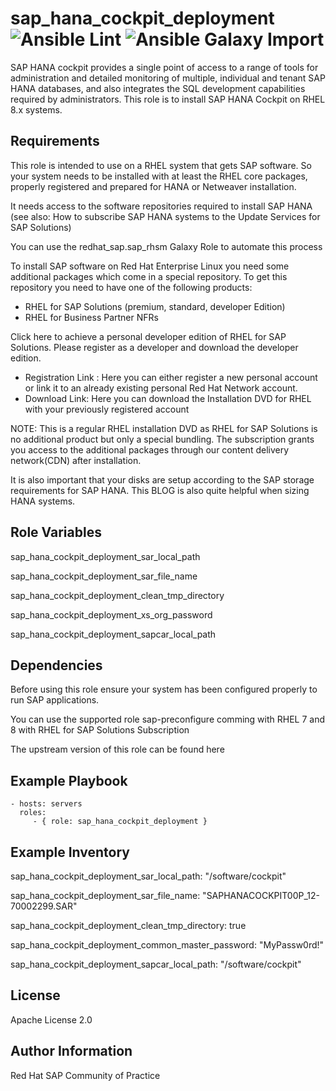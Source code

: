 # sap_hana_cockpit_deployment ![Ansible Lint](https://github.com/redhat-sap/sap_hana_cockpit_deployment/workflows/Ansible%20Lint/badge.svg?branch=main) ![Ansible Galaxy Import](https://github.com/redhat-sap/sap_hana_cockpit_deployment/workflows/Ansible%20Galaxy%20Import/badge.svg?branch=main)

SAP HANA cockpit provides a single point of access to a range of tools for administration and detailed monitoring of multiple, individual and tenant SAP HANA databases, and also integrates the SQL development capabilities required by administrators. This role is to install SAP HANA Cockpit on RHEL 8.x systems. 

Requirements
------------

This role is intended to use on a RHEL system that gets SAP software. So your system needs to be installed with at least the RHEL core packages, properly registered and prepared for HANA or Netweaver installation.

It needs access to the software repositories required to install SAP HANA (see also: How to subscribe SAP HANA systems to the Update Services for SAP Solutions)

You can use the redhat_sap.sap_rhsm Galaxy Role to automate this process

To install SAP software on Red Hat Enterprise Linux you need some additional packages which come in a special repository. To get this repository you need to have one of the following products:

* RHEL for SAP Solutions (premium, standard, developer Edition)
* RHEL for Business Partner NFRs

Click here to achieve a personal developer edition of RHEL for SAP Solutions. Please register as a developer and download the developer edition.

* Registration Link : Here you can either register a new personal account or link it to an already existing personal Red Hat Network account.
* Download Link: Here you can download the Installation DVD for RHEL with your previously registered account

NOTE: This is a regular RHEL installation DVD as RHEL for SAP Solutions is no additional product but only a special bundling. The subscription grants you access to the additional packages through our content delivery network(CDN) after installation.

It is also important that your disks are setup according to the SAP storage requirements for SAP HANA. This BLOG is also quite helpful when sizing HANA systems.

Role Variables
--------------

sap_hana_cockpit_deployment_sar_local_path

sap_hana_cockpit_deployment_sar_file_name

sap_hana_cockpit_deployment_clean_tmp_directory

sap_hana_cockpit_deployment_xs_org_password

sap_hana_cockpit_deployment_sapcar_local_path


Dependencies
------------

Before using this role ensure your system has been configured properly to run SAP applications.

You can use the supported role sap-preconfigure comming with RHEL 7 and 8 with RHEL for SAP Solutions Subscription

The upstream version of this role can be found here

Example Playbook
----------------

    - hosts: servers
      roles:
         - { role: sap_hana_cockpit_deployment }

Example Inventory
----------------

sap_hana_cockpit_deployment_sar_local_path: "/software/cockpit"

sap_hana_cockpit_deployment_sar_file_name: "SAPHANACOCKPIT00P_12-70002299.SAR"

sap_hana_cockpit_deployment_clean_tmp_directory: true

sap_hana_cockpit_deployment_common_master_password: "MyPassw0rd!"

sap_hana_cockpit_deployment_sapcar_local_path: "/software/cockpit"

License
-------

Apache License 2.0

Author Information
------------------

Red Hat SAP Community of Practice
